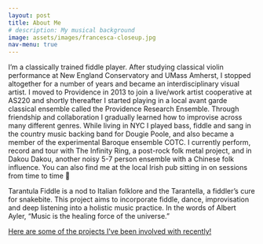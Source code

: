 ```yaml
---
layout: post
title: About Me
# description: My musical background
image: assets/images/francesca-closeup.jpg
nav-menu: true
---
```


I’m a classically trained fiddle player. After studying classical violin performance at New England Conservatory and UMass Amherst, I stopped altogether for a number of years and became an interdisciplinary visual artist. I moved to Providence in 2013 to join a live/work artist cooperative at AS220 and shortly thereafter I started playing in a local avant garde classical ensemble called the Providence Research Ensemble. Through friendship and collaboration I gradually learned how to improvise across many different genres. While living in NYC I played bass, fiddle and sang in the country music backing band for Dougie Poole, and also became a member of the experimental Baroque ensemble COTC. I currently perform, record and tour with The Infinity Ring, a post-rock folk metal project, and in Dakou Dakou, another noisy 5-7 person ensemble with a Chinese folk influence. You can also find me at the local Irish pub sitting in on sessions from time to time 🙂

Tarantula Fiddle is a nod to Italian folklore and the Tarantella, a fiddler’s cure for snakebite. This project aims to incorporate fiddle, dance, improvisation and deep listening into a holistic music practice. In the words of Albert Ayler, “Music is the healing force of the universe.”

[Here are some of the projects I've been involved with recently!](projects.html)